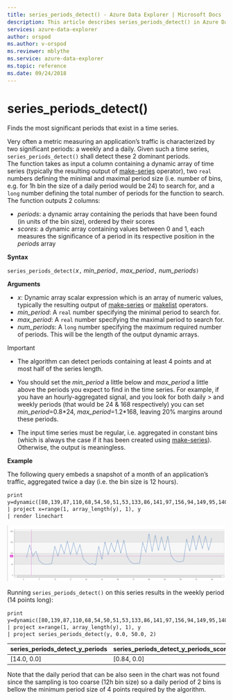 ```yaml
---
title: series_periods_detect() - Azure Data Explorer | Microsoft Docs
description: This article describes series_periods_detect() in Azure Data Explorer.
services: azure-data-explorer
author: orspod
ms.author: v-orspod
ms.reviewer: mblythe
ms.service: azure-data-explorer
ms.topic: reference
ms.date: 09/24/2018
---
```

# series_periods_detect()

Finds the most significant periods that exist in a time series.  

Very often a metric measuring an application’s traffic is characterized by two significant periods: a weekly and a daily. Given such a time series, `series_periods_detect()` shall detect these 2 dominant periods.  
The function takes as input a column containing a dynamic array of time series (typically the resulting output of [make-series](make-seriesoperator.md) operator), two `real` numbers defining the minimal and maximal period size (i.e. number of bins, e.g. for 1h bin the size of a daily period would be 24) to search for, and a `long` number defining the total number of periods for the function to search. The function outputs 2 columns:
* *periods*: a dynamic array containing the periods that have been found (in units of the bin size), ordered by their scores
* *scores*: a dynamic array containing values between 0 and 1, each measures the significance of a period in its respective position in the *periods* array
 
**Syntax**

`series_periods_detect(`*x*`,` *min_period*`,` *max_period*`,` *num_periods*`)`

**Arguments**

* *x*: Dynamic array scalar expression which is an array of numeric values, typically the resulting output of [make-series](make-seriesoperator.md) or [makelist](makelist-aggfunction.md) operators.
* *min_period*: A `real` number specifying the minimal period to search for.
* *max_period*: A `real` number specifying the maximal period to search for.
* *num_periods*: A `long` number specifying the maximum required number of periods. This will be the length of the output dynamic arrays.

> [!IMPORTANT]
> * The algorithm can detect periods containing at least 4 points and at most half of the series length. 
>
> * You should set the *min_period* a little below and *max_period* a little above the periods you expect to find in the time series. For example, if you have an hourly-aggregated signal, and you look for both daily > and weekly periods (that would be 24 & 168 respectively) you can set *min_period*=0.8\*24, *max_period*=1.2\*168, leaving 20% margins around these periods.
>
> * The input time series must be regular, i.e. aggregated in constant bins (which is always the case if it has been created using [make-series](make-seriesoperator.md)). Otherwise, the output is meaningless.


**Example**

The following query embeds a snapshot of a month of an application’s traffic, aggregated twice a day (i.e. the bin size is 12 hours).

```kusto
print y=dynamic([80,139,87,110,68,54,50,51,53,133,86,141,97,156,94,149,95,140,77,61,50,54,47,133,72,152,94,148,105,162,101,160,87,63,53,55,54,151,103,189,108,183,113,175,113,178,90,71,62,62,65,165,109,181,115,182,121,178,114,170])
| project x=range(1, array_length(y), 1), y  
| render linechart 
```

![alt text](./Images/samples/series-periods.png "series-periods")

Running `series_periods_detect()` on this series results in the weekly period (14 points long):

```kusto
print y=dynamic([80,139,87,110,68,54,50,51,53,133,86,141,97,156,94,149,95,140,77,61,50,54,47,133,72,152,94,148,105,162,101,160,87,63,53,55,54,151,103,189,108,183,113,175,113,178,90,71,62,62,65,165,109,181,115,182,121,178,114,170])
| project x=range(1, array_length(y), 1), y  
| project series_periods_detect(y, 0.0, 50.0, 2)
```

| series\_periods\_detect\_y\_periods  | series\_periods\_detect\_y\_periods\_scores |
|-------------|-------------------|
| [14.0, 0.0] | [0.84, 0.0]  |


Note that the daily period that can be also seen in the chart was not found since the sampling is too coarse (12h bin size) so a daily period of 2 bins is bellow the minimum period size of 4 points required by the algorithm.